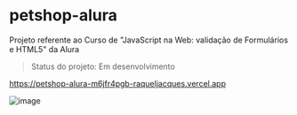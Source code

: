 # petshop-alura

Projeto referente ao Curso de "JavaScript na Web: validação de Formulários e HTML5" da Alura

> Status do projeto: Em desenvolvimento

https://petshop-alura-m6jfr4pgb-raqueljacques.vercel.app

![image](https://user-images.githubusercontent.com/84044813/233953758-6ac93775-b8e1-42bc-88cb-a280df2220f4.png)
